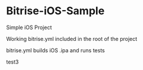# Bitrise-iOS-Sample

Simple iOS Project 

Working bitrise.yml included in the root of the project

bitrise.yml builds iOS .ipa and runs tests 

test3
